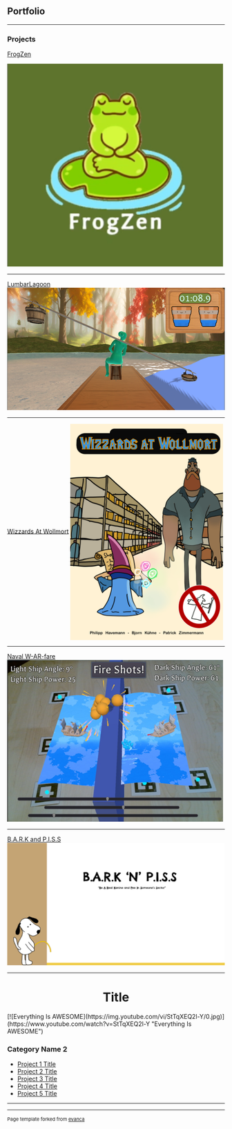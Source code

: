 ## Portfolio

---

### Projects



[FrogZen](/FrogZen_ProjectPage)


[<img src="images/FrogZen_Logo.png" alt="TestImageLink" width="500">](/FrogZen_ProjectPage)

---
[LumbarLagoon](/LumbarLagoon_ProjectPage)
<img src="images/lumbar_lagoon_water_collection.png?raw=true" width="600">

---
[Wizzards At Wollmort](/WAW_ProjectPage)
<img src="images/WaW_Thumbnail.png?raw=true" height="500" align="center">

---
[Naval W-AR-fare](/NavalWarfare_ProjectPage)
<img src="images/NavalWarfare_screenshot.png?raw=true" width="500">

---
[B.A.R.K and P.I.S.S](/BNP_ProjectPage)
<img src="images/BARK_and_PISS_heading_slide.png?raw=true" width="600">

---

<h1 align="center"> Title </h1>
[![Everything Is AWESOME](https://img.youtube.com/vi/StTqXEQ2l-Y/0.jpg)](https://www.youtube.com/watch?v=StTqXEQ2l-Y "Everything Is AWESOME")

### Category Name 2

- [Project 1 Title](http://example.com/)
- [Project 2 Title](http://example.com/)
- [Project 3 Title](http://example.com/)
- [Project 4 Title](http://example.com/)
- [Project 5 Title](http://example.com/)

---




---
<p style="font-size:11px">Page template forked from <a href="https://github.com/evanca/quick-portfolio">evanca</a></p>
<!-- Remove above link if you don't want to attibute -->
